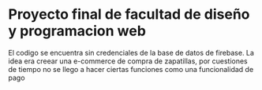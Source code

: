 # Proyecto final de facultad de diseño y programacion web
El codigo se encuentra sin credenciales de la base de datos de firebase.
La idea era creear una e-commerce de compra de zapatillas, por cuestiones de tiempo no se llego a hacer ciertas funciones como una funcionalidad de pago
